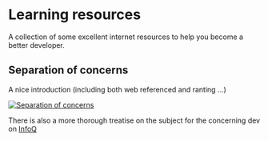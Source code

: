 # Learning resources

A collection of some excellent internet resources to help you become a better developer.

## Separation of concerns

A nice introduction (including both web referenced and ranting ...)

[![Separation of concerns](http://img.youtube.com/vi/0ZNIQOO2sfA/0.jpg)](http://www.youtube.com/watch?v=0ZNIQOO2sfA "Separation of concerns")

There is also a more thorough treatise on the subject for the concerning dev on [InfoQ](https://www.infoq.com/presentations/Simple-Made-Easy)